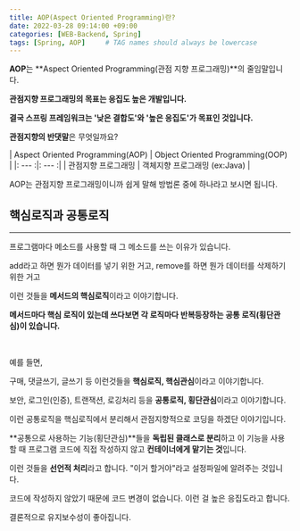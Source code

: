 ```yaml
---
title: AOP(Aspect Oriented Programming)란?
date: 2022-03-28 09:14:00 +09:00 
categories: [WEB-Backend, Spring] 
tags: [Spring, AOP]     # TAG names should always be lowercase
---
```


**AOP**는 **Aspect Oriented Programming(관점 지향 프로그래밍)**의 줄임말입니다.

**관점지향 프로그래밍의 목표는 응집도 높은 개발입니다.**

**결국 스프링 프레임워크는 '낮은 결합도'와 '높은 응집도'가 목표인 것입니다.**


**관점지향의 반댓말**은 무엇일까요?

| Aspect Oriented Programming(AOP) | Object Oriented Programming(OOP) |
|: --- :|: --- :|
| 관점지향 프로그래밍 | 객체지향 프로그래밍 (ex:Java) |

AOP는 관점지향 프로그래밍이니까 쉽게 말해 방법론 중에 하나라고 보시면 됩니다.


## 핵심로직과 공통로직

---

프로그램마다 메소드를 사용할 때 그 메소드를 쓰는 이유가 있습니다.

add라고 하면 뭔가 데이터를 넣기 위한 거고, remove를 하면 뭔가 데이터를 삭제하기 위한 거고

이런 것들을 **메서드의 핵심로직**이라고 이야기합니다.

**메서드마다 핵심 로직이 있는데 쓰다보면 각 로직마다 반복등장하는 공통 로직(횡단관심)이 있습니다.**

<br>

예를 들면,

구매, 댓글쓰기, 글쓰기 등 이런것들을 **핵심로직, 핵심관심**이라고 이야기합니다.

보안, 로그인(인증), 트랜잭션, 로깅처리 등을 **공통로직, 횡단관심**이라고 이야기합니다.

이런 공통로직을 핵심로직에서 분리해서 관점지향적으로 코딩을 하겠단 이야기입니다.

**공통으로 사용하는 기능(횡단관심)**들을 **독립된 클래스로 분리**하고 이 기능을 사용할 때 프로그램 코드에 직접 작성하지 않고 **컨테이너에게 맡기는 것**입니다.

이런 것들을 **선언적 처리**라고 합니다. "이거 할거야"라고 설정파일에 알려주는 것입니다.

코드에 작성하지 않았기 때문에 코드 변경이 없습니다. 이런 걸 높은 응집도라고 합니다.

결론적으로 유지보수성이 좋아집니다.